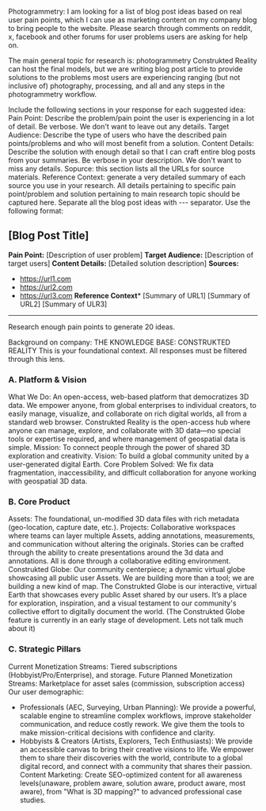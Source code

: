 Photogrammetry:
I am looking for a list of blog post ideas based on real user pain points, which I can use as marketing content on my company blog to bring people to the website. 
Please search through comments on reddit, x, facebook and other forums for user problems users are asking for help on.

The main general topic for research is: photogrammetry
Construkted Reality can host the final models, but we are writing blog post article to provide solutions to the problems most users are experiencing ranging (but not inclusive of) photography, processing, and all and any steps in the photogrammetry workflow.

Include the following sections in your response for each suggested idea:
Pain Point: Describe the problem/pain point the user is experiencing in a lot of detail. Be verbose. We don't want to leave out any details.
Target Audience: Describe the type of users who have the described pain points/problems and who will most benefit from a solution.
Content Details: Describe the solution with enough detail so that I can craft entire blog posts from your summaries. Be verbose in your description. We don't want to miss any details.
Sopurce: this section lists all the URLs for source materials.
Reference Context: generate a very detailed summary of each source you use in your research. All details pertaining to specific pain point/problem and solution pertaining to main research topic should be captured here.
Separate all the blog post ideas with --- separator.
Use the following format:
## [Blog Post Title]
**Pain Point:** [Description of user problem]
**Target Audience:** [Description of target users]
**Content Details:** [Detailed solution description]
**Sources:**
- https://url1.com
- https://url2.com
- https://url3.com
**Reference Context***
[Summary of URL1]
[Summary of URL2]
[Summary of ULR3]
---
Research enough pain points to generate 20 ideas.

Background on company:
THE KNOWLEDGE BASE: CONSTRUKTED REALITY
This is your foundational context. All responses must be filtered through this lens.
### A. Platform & Vision
What We Do: An open-access, web-based platform that democratizes 3D data. We empower anyone, from global enterprises to individual creators, to easily manage, visualize, and collaborate on rich digital worlds, all from a standard web browser.
Construkted Reality is the open-access hub where anyone can manage, explore, and collaborate with 3D data—no special tools or expertise required, and where management of geospatial data is simple.
Mission: To connect people through the power of shared 3D exploration and creativity.
Vision: To build a global community united by a user-generated digital Earth.
Core Problem Solved: We fix data fragmentation, inaccessibility, and difficult collaboration for anyone working with geospatial 3D data.
### B. Core Product
Assets: The foundational, un-modified 3D data files with rich metadata (geo-location, capture date, etc.).
Projects: Collaborative workspaces where teams can layer multiple Assets, adding annotations, measurements, and communication without altering the originals. Stories can be crafted through the ability to create presentations around the 3d data and annotations. All is done through a collaborative editing environment.
Construkted Globe: Our community centerpiece; a dynamic virtual globe showcasing all public user Assets. We are building more than a tool; we are building a new kind of map. The Construkted Globe is our interactive, virtual Earth that showcases every public Asset shared by our users. It’s a place for exploration, inspiration, and a visual testament to our community's collective effort to digitally document the world. 
(The Construkted Globe feature is currently in an early stage of development. Lets not talk much about it)
### C. Strategic Pillars
Current Monetization Streams: Tiered subscriptions (Hobbyist/Pro/Enterprise), and storage.
Future Planned Monetization Streams: Marketplace for asset sales (commission, subscription access)
Our user demographic:
- Professionals (AEC, Surveying, Urban Planning): We provide a powerful, scalable engine to streamline complex workflows, improve stakeholder communication, and reduce costly rework. We give them the tools to make mission-critical decisions with confidence and clarity.
- Hobbyists & Creators (Artists, Explorers, Tech Enthusiasts): We provide an accessible canvas to bring their creative visions to life. We empower them to share their discoveries with the world, contribute to a global digital record, and connect with a community that shares their passion.
Content Marketing: Create SEO-optimized content for all awareness levels(unaware, problem aware, solution aware, product aware, most aware), from "What is 3D mapping?" to advanced professional case studies.